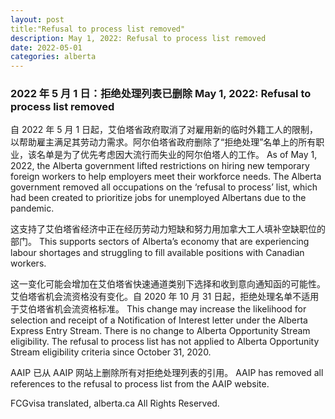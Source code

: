 ```yaml
---
layout: post
title:"Refusal to process list removed"
description: May 1, 2022: Refusal to process list removed
date: 2022-05-01
categories: alberta
---
```


### 2022 年 5 月 1 日：拒绝处理列表已删除	May 1, 2022: Refusal to process list removed

自 2022 年 5 月 1 日起，艾伯塔省政府取消了对雇用新的临时外籍工人的限制，以帮助雇主满足其劳动力需求。阿尔伯塔省政府删除了“拒绝处理”名单上的所有职业，该名单是为了优先考虑因大流行而失业的阿尔伯塔人的工作。	As of May 1, 2022, the Alberta government lifted restrictions on hiring new temporary foreign workers to help employers meet their workforce needs. The Alberta government removed all occupations on the ‘refusal to process’ list, which had been created to prioritize jobs for unemployed Albertans due to the pandemic.

这支持了艾伯塔省经济中正在经历劳动力短缺和努力用加拿大工人填补空缺职位的部门。	This supports sectors of Alberta’s economy that are experiencing labour shortages and struggling to fill available positions with Canadian workers.

这一变化可能会增加在艾伯塔省快速通道类别下选择和收到意向通知函的可能性。艾伯塔省机会流资格没有变化。自 2020 年 10 月 31 日起，拒绝处理名单不适用于艾伯塔省机会流资格标准。	This change may increase the likelihood for selection and receipt of a Notification of Interest letter under the Alberta Express Entry Stream. There is no change to Alberta Opportunity Stream eligibility. The refusal to process list has not applied to Alberta Opportunity Stream eligibility criteria since October 31, 2020.

AAIP 已从 AAIP 网站上删除所有对拒绝处理列表的引用。	AAIP has removed all references to the refusal to process list from the AAIP website.

FCGvisa translated, alberta.ca All Rights Reserved.
